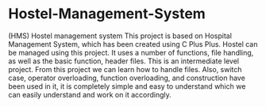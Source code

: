 # Hostel-Management-System
(HMS) Hostel management system
This project is based on Hospital Management System, which has been created using C Plus Plus. Hostel can be managed using this project. It uses a number of functions, file handling, as well as the basic function, header files. This is an intermediate level project. From this project we can learn how to handle files. Also, switch case, operator overloading, function overloading, and construction have been used in it, it is completely simple and easy to understand which we can easily understand and work on it accordingly.

